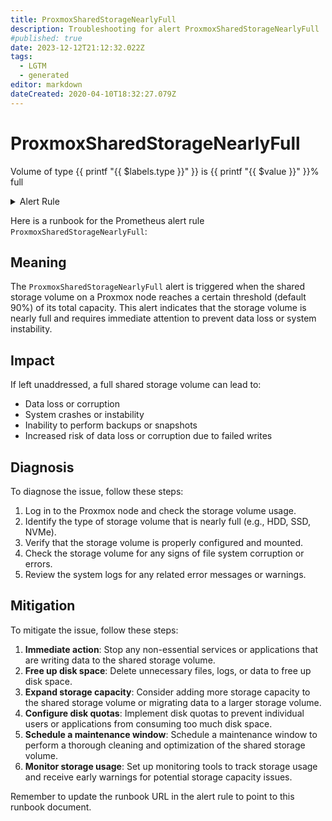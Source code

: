 ```yaml
---
title: ProxmoxSharedStorageNearlyFull
description: Troubleshooting for alert ProxmoxSharedStorageNearlyFull
#published: true
date: 2023-12-12T21:12:32.022Z
tags: 
  - LGTM
  - generated
editor: markdown
dateCreated: 2020-04-10T18:32:27.079Z
---
```


# ProxmoxSharedStorageNearlyFull

Volume of type {{ printf "{{ $labels.type }}" }} is {{ printf "{{ $value }}" }}% full

<details>
  <summary>Alert Rule</summary>

{{% rule "proxmox/proxmox-exporter.yml" "ProxmoxSharedStorageNearlyFull" %}}

{{% comment %}}

```yaml
alert: ProxmoxSharedStorageNearlyFull
expr: |
    100 * (sum by (storage) (proxmox_node_storage_used_bytes{shared="true"}) / sum by (storage) (proxmox_node_storage_total_bytes)) > {{ .Values.prometheusRule.threshold_ProxmoxSharedStorageNearlyFull | default 90 }}
for: 5m
labels:
    severity: critical
annotations:
    summary: Proxmox shared storage volume {{ printf "{{ $labels.storage }}" }} nearly full
    description: Volume of type {{ printf "{{ $labels.type }}" }} is {{ printf "{{ $value }}" }}% full
    runbook: https://srerun.github.io/prometheus-alerts/runbooks/proxmox-exporter/proxmoxsharedstoragenearlyfull/

```

{{% /comment %}}

</details>


Here is a runbook for the Prometheus alert rule `ProxmoxSharedStorageNearlyFull`:

## Meaning

The `ProxmoxSharedStorageNearlyFull` alert is triggered when the shared storage volume on a Proxmox node reaches a certain threshold (default 90%) of its total capacity. This alert indicates that the storage volume is nearly full and requires immediate attention to prevent data loss or system instability.

## Impact

If left unaddressed, a full shared storage volume can lead to:

* Data loss or corruption
* System crashes or instability
* Inability to perform backups or snapshots
* Increased risk of data loss or corruption due to failed writes

## Diagnosis

To diagnose the issue, follow these steps:

1. Log in to the Proxmox node and check the storage volume usage.
2. Identify the type of storage volume that is nearly full (e.g., HDD, SSD, NVMe).
3. Verify that the storage volume is properly configured and mounted.
4. Check the storage volume for any signs of file system corruption or errors.
5. Review the system logs for any related error messages or warnings.

## Mitigation

To mitigate the issue, follow these steps:

1. **Immediate action**: Stop any non-essential services or applications that are writing data to the shared storage volume.
2. **Free up disk space**: Delete unnecessary files, logs, or data to free up disk space.
3. **Expand storage capacity**: Consider adding more storage capacity to the shared storage volume or migrating data to a larger storage volume.
4. **Configure disk quotas**: Implement disk quotas to prevent individual users or applications from consuming too much disk space.
5. **Schedule a maintenance window**: Schedule a maintenance window to perform a thorough cleaning and optimization of the shared storage volume.
6. **Monitor storage usage**: Set up monitoring tools to track storage usage and receive early warnings for potential storage capacity issues.

Remember to update the runbook URL in the alert rule to point to this runbook document.